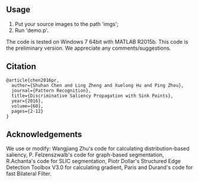 Usage
---
1) Put your source images to the path 'imgs'; <br>
2) Run 'demo.p'. <br>


The code is tested on Windows 7 64bit with MATLAB R2015b.
This code is the preliminary version. We appreciate any comments/suggestions.

Citation
---
```
@article{chen2016pr, 
  author={Shuhan Chen and Ling Zheng and Xuelong Hu and Ping Zhou}, 
  journal={Pattern Recognition}, 
  title={Discriminative Saliency Propagation with Sink Points}, 
  year={2016}, 
  volume={60},
  pages={2-12} 
}
```

Acknowledgements
---
We use or modify: 
Wangjiang Zhu's code for calculating distribution-based saliency,
P. Felzenszwalb's code for graph-based segmentation,
R.Achanta's code for SLIC segmentation,
Piotr Dollar's Structured Edge Detection Toolbox V3.0 for calculating gradient,
Paris and Durand's code for fast Bilateral Filter.
